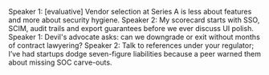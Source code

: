 Speaker 1: [evaluative] Vendor selection at Series A is less about features and more about security hygiene.
Speaker 2: My scorecard starts with SSO, SCIM, audit trails and export guarantees before we ever discuss UI polish.
Speaker 1: Devil's advocate asks: can we downgrade or exit without months of contract lawyering?
Speaker 2: Talk to references under your regulator; I’ve had startups dodge seven-figure liabilities because a peer warned them about missing SOC carve-outs.
